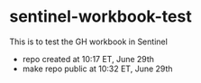 # sentinel-workbook-test
This is to test the GH workbook in Sentinel

- repo created at 10:17 ET, June 29th
- make repo public at 10:32 ET, June 29th
